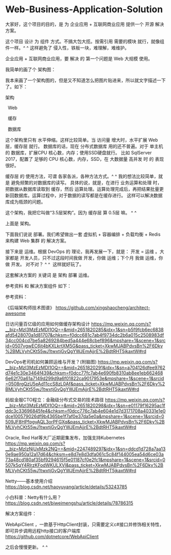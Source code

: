 # Web-Business-Application-Solution


大家好，这个项目的目的，是 为 企业应用 + 互联网商业应用 提供一个 开源 解决方案。


这个项目 设计 为 组件 方式。不搞大包大揽。按需引用 需要的模块 就行，就像组件一样。^ ^
这样避免了 侵入性，铁板一块，难理解，难维护。

企业应用 + 互联网商业应用，要 解决 的 第一个问题是 Web 大规模 使用。


我简单的画了个 架构图：

我本来画了一个架构图的，但是又不知道怎么把图片贴进来，所以就文字描述一下了。如下：

架构

    Web
  
    缓存
  
    数据库
  

这个架构里只有 水平伸缩。这样比较简单。当 访问量 增大时，水平扩展 Web层，缓存层 就行。
数据库的话，现在 分布式数据库 用的还不普遍。对于 单主机 的 数据库，扩展CPU 核心数，内存；使用SSD硬盘就行。
比如 SqlServer 2017，配置了 足够的 CPU 核心数，内存，SSD，在 大数据量 高并发 时 的 表现很好。


缓存层 的 使用方法，可谓 各家各派，各种方法方式。^ ^
我的想法比较简单，就是 避免频繁的对数据库的读写。
具体的说，就是，在进行 业务运算和处理 时，把数据从数据库读取到 缓存，然后 运算处理。运算处理完成后，再把结果批量更新回数据库。运算过程中，对于数据的读写都是在缓存进行。
这样可以解决数据库成为瓶颈的问题。

这个架构，我把它叫做“3.5层架构”。因为 缓存层 算 0.5层 嘛。 ^ ^

上面是 架构。

下面我们说说 部署。我们希望做出一套 虚拟机 + 容器编排 + 负载均衡 + Redis 来构建 Web 集群 的 解决方案。

接下来是 运维。根据 DevOps 的 理论，我再发展一下，就是： 开发 = 运维 。大家都是 开发人员，只不过这段时间我做 开发，你做 运维；下个月 我做 运维，你做 开发。 对不对？ ^ ^  这样就好玩了。

这套解决方案的 关键词 是 架构 部署 运维。


参考资料 和 解决方案组件 如下：

参考资料：

《后端架构师技术图谱》
https://github.com/xingshaocheng/architect-awesome

日访问量百亿级的应用如何做缓存架构设计
https://mp.weixin.qq.com/s?__biz=MzI3MzEzMDI1OQ==&mid=2651820285&idx=1&sn=b5f9fcb6ec6838afd5428070a1d81707&chksm=f0dcc681c7ab4f9734dc2b6a015c2508983df34cc004cd7be5a8269284bed5a444e68cbef896&mpshare=1&scene=1&srcid=0507vgwEC6jt4bKXLkrtXM5G&pass_ticket=XkwMJABPdvsBn%2F6Dky%2BMLVyhCKt55wJ1twxtjGvQgYWJEmAjjrE%2BdtRHT5jkaxtW#rd

DevOps老司机如何兼顾运维与开发？(附脑图)
https://mp.weixin.qq.com/s?__biz=MzI3MzEzMDI1OQ==&mid=2651820291&idx=1&sn=a704126dfee9762d74e1c30e3464f439&chksm=f0dcc77fc7ab4e690fb8310ab8ee1eb6624686e62f70a61a7149d299d9a6f01822ca9017953e&mpshare=1&scene=1&srcid=0508rgQzU5eAd11ccS8zL0Af&pass_ticket=XkwMJABPdvsBn%2F6Dky%2BMLVyhCKt55wJ1twxtjGvQgYWJEmAjjrE%2BdtRHT5jkaxtW#rd

蚂蚁金服CTO程立：金融级分布式交易的技术路径
https://mp.weixin.qq.com/s?__biz=MzI3MzEzMDI1OQ==&mid=2651820298&idx=1&sn=e01179f16295ac1fddc3c33696845fe4&chksm=f0dcc776c7ab4e604e1d7d3171708a40331e1e0dce100579026df9b4365be1f7af0e37da5e0a&mpshare=1&scene=1&srcid=0509JF8HPfpgyAQL3orPFGXq&pass_ticket=XkwMJABPdvsBn%2F6Dky%2BMLVyhCKt55wJ1twxtjGvQgYWJEmAjjrE%2BdtRHT5jkaxtW#rd

Oracle, Red Hat等大厂近期密集发布，加强支持Kubernetes
https://mp.weixin.qq.com/s?__biz=MzIzNjUxMzk2NQ==&mid=2247489297&idx=1&sn=ddcd1d728a7aa130e9ae950a12a17d64&chksm=e8d7e8d3dfa061c5c84f144005ea54d6ce03a73a48cd180af35bf9294615f5e01187cf0e2fc1&mpshare=1&scene=1&srcid=0507k5qY4RlrzKFodWKULXVl&pass_ticket=XkwMJABPdvsBn%2F6Dky%2BMLVyhCKt55wJ1twxtjGvQgYWJEmAjjrE%2BdtRHT5jkaxtW#rd

Netty——基本使用介绍
https://blog.csdn.net/haoyuyang/article/details/53243785

小白科普：Netty有什么用？
https://blog.csdn.net/bjweimengshu/article/details/78786315


解决方案组件：


WebApiClient ，一款基于HttpClient封装，只需要定义c#接口并修饰相关特性，即可异步调用远程http接口的客户端库
https://github.com/dotnetcore/WebApiClient


之后会慢慢更新。 ^ ^


















